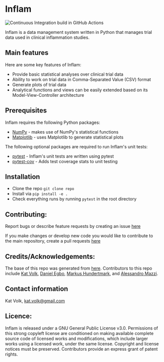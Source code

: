 # Inflam

![Continuous Integration build in GitHub Actions](https://github.com/katvolk/python-intermediate-inflammation/workflows/CI/badge.svg?branch=main)


Inflam is a data management system written in Python that manages trial data used in clinical inflammation studies.

## Main features

Here are some key features of Inflam:

- Provide basic statistical analyses over clinical trial data
- Ability to work on trial data in Comma-Separated Value (CSV) format
- Generate plots of trial data
- Analytical functions and views can be easily extended based on its Model-View-Controller architecture

## Prerequisites

Inflam requires the following Python packages:

- [NumPy](https://www.numpy.org/) - makes use of NumPy's statistical functions
- [Matplotlib](https://matplotlib.org/stable/index.html) - uses Matplotlib to generate statistical plots

The following optional packages are required to run Inflam's unit tests:

- [pytest](https://docs.pytest.org/en/stable/) - Inflam's unit tests are written using pytest
- [pytest-cov](https://pypi.org/project/pytest-cov/) - Adds test coverage stats to unit testing

## Installation
- Clone the repo ``git clone repo``
- Install via ``pip install -e .``
- Check everything runs by running ``pytest`` in the root directory

## Contributing:

Report bugs or describe feature requests by creating an issue [here](https://github.com/katvolk/python-intermediate-inflammation/issues)

If you make changes or develop new code you would like to contribute to the main repository, create a pull requests [here](https://github.com/katvolk/python-intermediate-inflammation/pulls)

## Credits/Acknowledgements: 

The base of this repo was generated from [here](https://github.com/carpentries-incubator/python-intermediate-inflammation).
Contributors to this repo include 
[Kat Volk](https://github.com/katvolk),
[Daniel Egbo](https://github.com/Danselem), 
[Markus Hundertmark](https://github.com/mpgh), and
[Alessandro Mazzi](https://github.com/Thalos12).

## Contact information

Kat Volk, kat.volk@gmail.com

## Licence: 

Inflam is released under a GNU General Public License v3.0. 
Permissions of this strong copyleft license are conditioned on making available complete source code of licensed works and modifications, which include larger works using a licensed work, under the same license. Copyright and license notices must be preserved. Contributors provide an express grant of patent rights.

